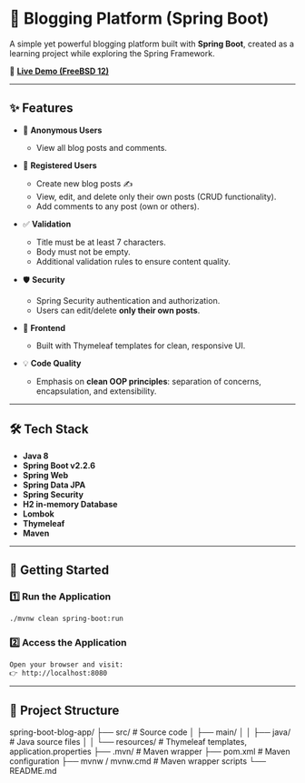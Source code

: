 # 📝 Blogging Platform (Spring Boot)

A simple yet powerful blogging platform built with **Spring Boot**, created as a learning project while exploring the Spring Framework.

🔗 **[Live Demo (FreeBSD 12)](https://tomcat.skaringa.dev/spring-blog-app/)**  

---

## ✨ Features

- 👀 **Anonymous Users**
  - View all blog posts and comments.

- 🔐 **Registered Users**
  - Create new blog posts ✍️  
  - View, edit, and delete only their own posts (CRUD functionality).  
  - Add comments to any post (own or others).  

- ✅ **Validation**
  - Title must be at least 7 characters.  
  - Body must not be empty.  
  - Additional validation rules to ensure content quality.  

- 🛡 **Security**
  - Spring Security authentication and authorization.  
  - Users can edit/delete **only their own posts**.  

- 🎨 **Frontend**
  - Built with Thymeleaf templates for clean, responsive UI.  

- 💡 **Code Quality**
  - Emphasis on **clean OOP principles**: separation of concerns, encapsulation, and extensibility.  

---

## 🛠 Tech Stack

- **Java 8**  
- **Spring Boot v2.2.6**  
- **Spring Web**  
- **Spring Data JPA**  
- **Spring Security**  
- **H2 in-memory Database**  
- **Lombok**  
- **Thymeleaf**  
- **Maven**  

---

## 🚀 Getting Started

### 1️⃣ Run the Application
```bash
./mvnw clean spring-boot:run
```
### 2️⃣ Access the Application
```bash
Open your browser and visit:
👉 http://localhost:8080
```
---

## 📂 Project Structure
spring-boot-blog-app/
├── src/                 # Source code
│   ├── main/
│   │   ├── java/        # Java source files
│   │   └── resources/   # Thymeleaf templates, application.properties
├── .mvn/                # Maven wrapper
├── pom.xml              # Maven configuration
├── mvnw / mvnw.cmd      # Maven wrapper scripts
└── README.md


